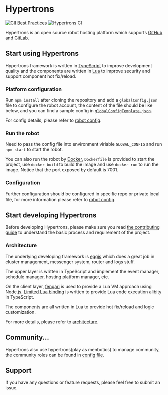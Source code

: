 # Hypertrons

[![CII Best Practices](https://bestpractices.coreinfrastructure.org/projects/3722/badge)](https://bestpractices.coreinfrastructure.org/projects/3722) ![Hypertrons CI](https://github.com/hypertrons/hypertrons/workflows/Hypertrons%20CI/badge.svg?branch=master)

Hypertrons is an open source robot hosting platform which supports [GitHub](https://www.github.com) and [GitLab](https://www.gitlab.com).

## Start using Hypertrons

Hypertrons framework is written in [TypeScript](https://github.com/Microsoft/TypeScript) to improve development quality and the components are written in [Lua](https://www.lua.org) to improve security and support component hot fix/reload.

### Platform configuration

Run `npm install` after cloning the repository and add a `globalConfig.json` file to configure the robot account, the content of the file should be like below, and you can find a sample config in [`globalConfigTemplate.json`](./globalConfigTemplate.json).

For config details, please refer to [robot config](./docs/configs/README.md).

### Run the robot

Need to pass the config file into environment viriable `GLOBAL_CONFIG` and run `npm start` to start the robot.

You can also run the robot by [Docker](https://www.docker.com/), `Dockerfile` is provided to start the project, use `docker build` to build the image and use `docker run` to run the image. Notice that the port exposed by default is 7001.

### Configuration

Further configuration should be configured in specific repo or private local file, for more information please refer to [robot config](./docs/configs/README.md).

## Start developing Hypertrons

Before developing Hypertrons, please make sure you read [the contributing guide](./CONTRIBUTING.md) to understand the basic process and requirement of the project.

### Architecture

The underlying developing framework is [eggjs](https://eggjs.org/) which does a great job in cluster management, messenger system, router and logs stuff.

The upper layer is written in TypeScript and implement the event manager, schedule manager, hosting platform manager, etc.

On the client layer, [fengari](https://github.com/fengari-lua/fengari/) is used to provide a Lua VM approach using Node.js. [Limited Lua binding](./app/lua-vm/LuaVm.ts) is written to provide Lua code execution alibity in TypeScript.

The components are all written in Lua to provide hot fix/reload and logic customization.

For more details, please refer to [architecture](./docs/ARCHITECTURE.md).

## Community...

Hypertrons also use hypertrons(play as menbotics) to manage community, the community roles can be found in [config file](./.github/hypertrons.json).

## Support

If you have any questions or feature requests, please feel free to submit an issue.
